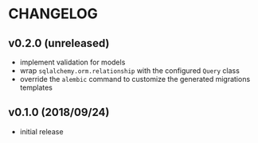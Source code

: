 # CHANGELOG

## v0.2.0 (unreleased)

- implement validation for models
- wrap `sqlalchemy.orm.relationship` with the configured `Query` class
- override the `alembic` command to customize the generated migrations templates

## v0.1.0 (2018/09/24)

- initial release
